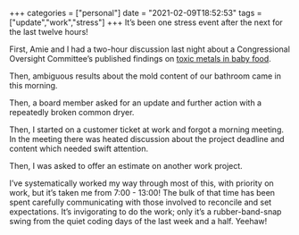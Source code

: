 +++
categories = ["personal"]
date = "2021-02-09T18:52:53"
tags = ["update","work","stress"]
+++
It’s been one stress event after the next for the last twelve hours!

First, Amie and I had a two-hour discussion last night about a Congressional Oversight Committee’s published findings on [toxic metals in baby food](https://oversight.house.gov/sites/democrats.oversight.house.gov/files/2021-02-04%20ECP%20Baby%20Food%20Staff%20Report.pdf).

Then, ambiguous results about the mold content of our bathroom came in this morning.

Then, a board member asked for an update and further action with a repeatedly broken common dryer.

Then, I started on a customer ticket at work and forgot a morning meeting. In the meeting there was heated discussion about the project deadline and content which needed swift attention.

Then, I was asked to offer an estimate on another work project.

I’ve systematically worked my way through most of this, with priority on work, but it’s taken me from 7:00 - 13:00! The bulk of that time has been spent carefully communicating with those involved to reconcile and set expectations. It’s invigorating to do the work; only it’s a rubber-band-snap swing from the quiet coding days of the last week and a half. Yeehaw!

